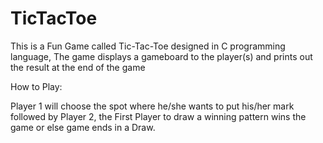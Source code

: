 # TicTacToe

This is a Fun Game called Tic-Tac-Toe designed in C programming language, The game displays a gameboard to the player(s) and prints out the result at the end of the game

How to Play:

Player 1 will choose the spot where he/she wants to put his/her mark followed by Player 2, the First Player to draw a winning pattern wins the game or else game ends in a Draw.
